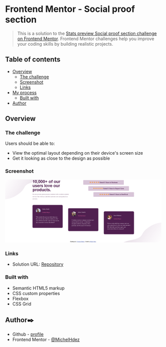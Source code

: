 # Frontend Mentor - Social proof section

> This is a solution to the [Stats preview Social proof section challenge on Frontend Mentor](https://www.frontendmentor.io/challenges/social-proof-section-6e0qTv_bA).
Frontend Mentor challenges help you improve your coding skills by building realistic projects.


## Table of contents

- [Overview](#overview)
  - [The challenge](#the-challenge)
  - [Screenshot](#screenshot)
  - [Links](#links)
- [My process](#my-process)
  - [Built with](#built-with)
- [Author](#author)

## Overview

### The challenge

Users should be able to:

- View the optimal layout depending on their device's screen size 
- Get it looking as close to the design as possible

### Screenshot

![](Screenshot.png)

### Links

- Solution URL: [Repository]()

### Built with

- Semantic HTML5 markup
- CSS custom properties
- Flexbox
- CSS Grid

## Author️✒️

- Github - [profile](https://github.com/MichelHdez)
- Frontend Mentor - [@MichelHdez](https://www.frontendmentor.io/profile/MichelHdez)